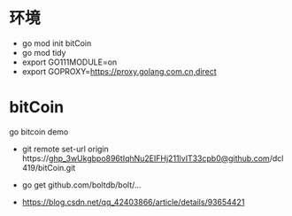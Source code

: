 # 环境
- go mod init bitCoin
- go mod tidy
- export GO111MODULE=on
- export GOPROXY=https://proxy.golang.com.cn,direct

# bitCoin
go bitcoin demo

- git remote set-url origin  https://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@github.com/dcl419/bitCoin.git

- go get github.com/boltdb/bolt/...
- https://blog.csdn.net/qq_42403866/article/details/93654421

